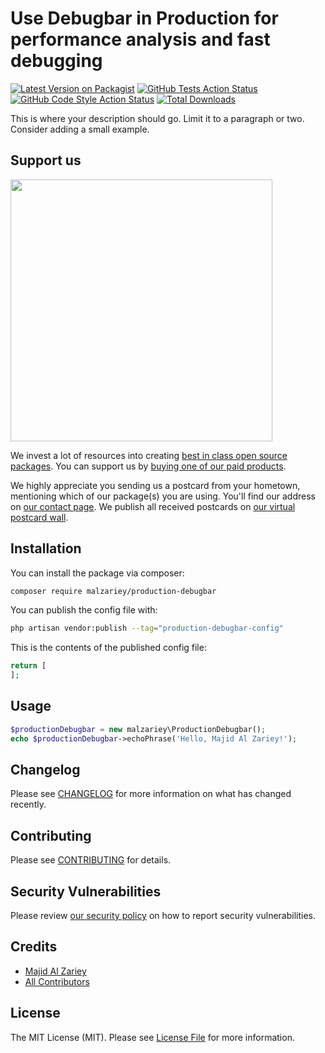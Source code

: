 # Use Debugbar in Production for performance analysis and fast debugging

[![Latest Version on Packagist](https://img.shields.io/packagist/v/malzariey/production-debugbar.svg?style=flat-square)](https://packagist.org/packages/malzariey/production-debugbar)
[![GitHub Tests Action Status](https://img.shields.io/github/actions/workflow/status/malzariey/production-debugbar/run-tests.yml?branch=main&label=tests&style=flat-square)](https://github.com/malzariey/production-debugbar/actions?query=workflow%3Arun-tests+branch%3Amain)
[![GitHub Code Style Action Status](https://img.shields.io/github/actions/workflow/status/malzariey/production-debugbar/fix-php-code-style-issues.yml?branch=main&label=code%20style&style=flat-square)](https://github.com/malzariey/production-debugbar/actions?query=workflow%3A"Fix+PHP+code+style+issues"+branch%3Amain)
[![Total Downloads](https://img.shields.io/packagist/dt/malzariey/production-debugbar.svg?style=flat-square)](https://packagist.org/packages/malzariey/production-debugbar)

This is where your description should go. Limit it to a paragraph or two. Consider adding a small example.

## Support us

[<img src="https://github-ads.s3.eu-central-1.amazonaws.com/Production-Debugbar.jpg?t=1" width="419px" />](https://spatie.be/github-ad-click/Production-Debugbar)

We invest a lot of resources into creating [best in class open source packages](https://spatie.be/open-source). You can support us by [buying one of our paid products](https://spatie.be/open-source/support-us).

We highly appreciate you sending us a postcard from your hometown, mentioning which of our package(s) you are using. You'll find our address on [our contact page](https://spatie.be/about-us). We publish all received postcards on [our virtual postcard wall](https://spatie.be/open-source/postcards).

## Installation

You can install the package via composer:

```bash
composer require malzariey/production-debugbar
```

You can publish the config file with:

```bash
php artisan vendor:publish --tag="production-debugbar-config"
```

This is the contents of the published config file:

```php
return [
];
```

## Usage

```php
$productionDebugbar = new malzariey\ProductionDebugbar();
echo $productionDebugbar->echoPhrase('Hello, Majid Al Zariey!');
```

## Changelog

Please see [CHANGELOG](CHANGELOG.md) for more information on what has changed recently.

## Contributing

Please see [CONTRIBUTING](CONTRIBUTING.md) for details.

## Security Vulnerabilities

Please review [our security policy](../../security/policy) on how to report security vulnerabilities.

## Credits

- [Majid Al Zariey](https://github.com/malzariey)
- [All Contributors](../../contributors)

## License

The MIT License (MIT). Please see [License File](LICENSE.md) for more information.
